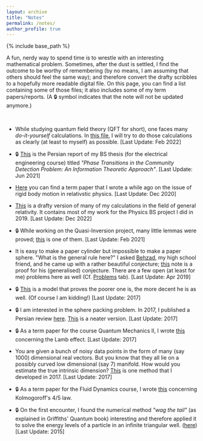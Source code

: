 ```yaml
---
layout: archive
title: "Notes"
permalink: /notes/
author_profile: true
---
```


{% include base_path %}

A fun, nerdy way to spend time is to wrestle with an interesting mathematical problem. Sometimes, after the dust is settled, I find the outcome to be worthy of remembering (by no means, I am assuming that others should feel the same way); and therefore convert the drafty scribbles to a hopefully more readable digital file. On this page, you can find a list containing some of those files; it also includes some of my term papers/reports. (A 🔒 symbol indicates that the note will not be updated anymore.)

<br>

* While studying quantum field theory (QFT for short), one faces many *do-it-yourself* calculations. In [this file](../files/notes/011.pdf), I will try to do those calculations as clearly (at least to myself) as possible. [Last Update: Feb 2022]

* 🔒 [This](../files/notes/010.pdf) is the Persian report of my BS thesis (for the electrical engineering course) titled *"Phase Transitions in the Community Detection Problem: An Information Theoretic Approach"*. [Last Update: Jun 2021]

* [Here](../files/notes/009.pdf) you can find a term paper that I wrote a while ago on the issue of rigid body motion in relativstic physics. [Last Update: Dec 2020]

* [This](../files/notes/008.pdf) is a drafty version of many of my calculations in the field of general relativity. It contains most of my work for the Physics BS project I did in 2019. [Last Update: Dec 2022]

* 🔒 While working on the Quasi-Inversion project, many little lemmas were proved; [this](../files/notes/007.pdf) is one of them. [Last Update: Feb 2021]

* It is easy to make a paper cylinder but impossible to make a paper sphere. "What is the general rule here?" I asked [Behzad](https://www.linkedin.com/in/behzadhaghgoo), my high school friend, and he came up with a rather beautiful conjecture; [this](../files/notes/006.pdf) note is a proof for his (generalised) conjecture. There are a few open (at least for me) problems here as well (Cf. [Problems](kooroshsadri.github.io/problems) tab). [Last Update: Apr 2019]

* 🔒 [This](../files/notes/005.pdf) is a model that proves the poorer one is, the more decent he is as well. (Of course I am kidding!) [Last Update: 2017]

* 🔒 I am interested in the sphere packing problem. In 2017, I published a Persian review [here](http://physics.sharif.edu/~takaneh/wp-content/uploads/2020/03/Takaneh28.pdf). [This](../files/notes/004.pdf) is a neater version. [Last Update: 2017]

* 🔒 As a term paper for the course Quantum Mechanics II, I wrote [this](../files/notes/003.pdf) concerning the Lamb effect. [Last Update: 2017]

* You are given a bunch of noisy data points in the form of many (say 1000) dimensional real vectors. But you know that they all lie on a possibly curved low dimensional (say 7) manifold. How would you estimate the true intrinsic dimension? [This](../files/notes/002.pdf) is one method that I developed in 2017. [Last Update: 2017]

* 🔒 As a term paper for the Fluid Dynamics course, I wrote [this](../files/notes/001.pdf) concerning Kolmogoroff's 4/5 law.

* 🔒 On the first encounter, I found the numerical method *"wag the tail"* (as explained in Griffiths' Quantum book) interesting and therefore applied it to solve the energy levels of a particle in an infinite triangular well. ([here](..files/notes/000.pdf)) [Last Update: 2015]